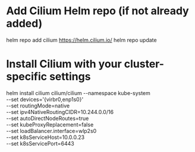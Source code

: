 # Add Cilium Helm repo (if not already added)
helm repo add cilium https://helm.cilium.io/
helm repo update

# Install Cilium with your cluster-specific settings
helm install cilium cilium/cilium --namespace kube-system \
  --set devices='{virbr0,enp1s0}' \
  --set routingMode=native \
  --set ipv4NativeRoutingCIDR=10.244.0.0/16 \
  --set autoDirectNodeRoutes=true \
  --set kubeProxyReplacement=false \
  --set loadBalancer.interface=wlp2s0 \
  --set k8sServiceHost=10.0.0.23 \
  --set k8sServicePort=6443
